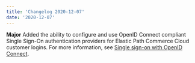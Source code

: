 ```yaml
---
title: 'Changelog 2020-12-07'
date: '2020-12-07'
---
```

**Major** Added the ability to configure and use OpenID Connect compliant Single Sign-On authentication providers for Elastic Path Commerce Cloud customer logins. For more information, see [Single sign-on with OpenID Connect](/docs/single-sign-on/get-single-sign-on-customer-token).
